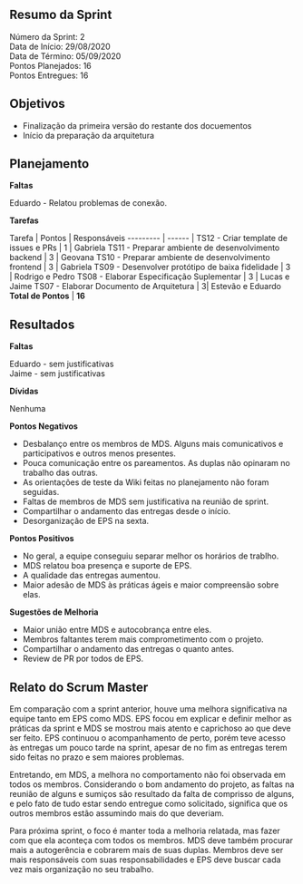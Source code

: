 
## Resumo da Sprint

Número da Sprint: 2 <br>
Data de Início:  29/08/2020<br>
Data de Término:  05/09/2020 <br>
Pontos Planejados:  16<br>
Pontos Entregues:  16<br>

## Objetivos

- Finalização da primeira versão do restante dos docuementos
- Início da preparação da arquitetura

## Planejamento

**Faltas** 

Eduardo - Relatou problemas de conexão.

**Tarefas**

Tarefa   | Pontos | Responsáveis
--------- | ------ |
TS12 - Criar template de issues e PRs |	1 | Gabriela
TS11 - Preparar ambiente de desenvolvimento backend |	3 | Geovana
TS10 - Preparar ambiente de desenvolvimento frontend |	3 | Gabriela
TS09 - Desenvolver protótipo de baixa fidelidade | 3 | Rodrigo e Pedro
TS08 - Elaborar Especificação Suplementar | 	3 | Lucas e Jaime
TS07 - Elaborar Documento de Arquitetura  |	3| Estevão e Eduardo
**Total de Pontos** | **16**

## Resultados

**Faltas** 

Eduardo - sem justificativas <br>
Jaime - sem justificativas

**Dívidas**

Nenhuma


**Pontos Negativos**

- Desbalanço entre os membros de MDS. Alguns mais comunicativos e participativos e outros menos presentes.
- Pouca comunicação entre os pareamentos. As duplas não opinaram no trabalho das outras.
- As orientações de teste da Wiki feitas no planejamento não foram seguidas.
- Faltas de membros de MDS sem justificativa na reunião de sprint.
- Compartilhar o andamento das entregas desde o início. 
- Desorganização de EPS na sexta.

**Pontos Positivos**

- No geral, a equipe conseguiu separar melhor os horários de trablho.
- MDS relatou boa presença e suporte de EPS.
- A qualidade das entregas aumentou.
- Maior adesão de MDS às práticas ágeis e maior compreensão sobre elas.

**Sugestões de Melhoria**

- Maior união entre MDS e autocobrança entre eles.
- Membros faltantes terem mais comprometimento com o projeto.
- Compartilhar o andamento das entregas o quanto antes.
- Review de PR por todos de EPS.

## Relato do Scrum Master

Em comparação com a sprint anterior, houve uma melhora significativa na equipe tanto em EPS como MDS. EPS focou em explicar e definir melhor as práticas da sprint e MDS se mostrou mais atento e caprichoso ao que deve ser feito. EPS continuou o acompanhamento de perto, porém teve acesso às entregas um pouco tarde na sprint, apesar de no fim as entregas terem sido feitas no prazo e sem maiores problemas.

Entretando, em MDS, a melhora no comportamento não foi observada em todos os membros. Considerando o bom andamento do projeto, as faltas na reunião de alguns e sumiços são resultado da falta de comprisso de alguns, e pelo fato de tudo estar sendo entregue como solicitado, significa que os outros membros estão assumindo mais do que deveriam.

Para próxima sprint, o foco é manter toda a melhoria relatada, mas fazer com que ela aconteça com todos os membros. MDS deve também procurar mais a autogerência e cobrarem mais de suas duplas. Membros deve ser mais responsáveis com suas responsabilidades e EPS deve buscar cada vez mais organização no seu trabalho.

